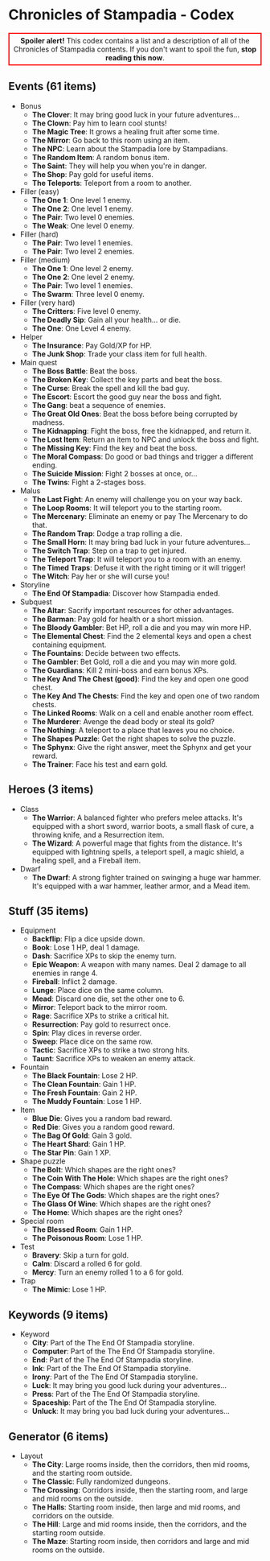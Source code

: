 # Chronicles of Stampadia - Codex

<div align=center style='border:2px solid red;padding:5px'><b>Spoiler alert!</b> This codex contains a list and a description of all of the Chronicles of Stampadia contents. If you don't want to spoil the fun, <b>stop reading this now</b>.</div>

## Events (61 items)

- Bonus
  - **The Clover**: It may bring good luck in your future adventures...
  - **The Clown**: Pay him to learn cool stunts!
  - **The Magic Tree**: It grows a healing fruit after some time.
  - **The Mirror**: Go back to this room using an item.
  - **The NPC**: Learn about the Stampadia lore by Stampadians.
  - **The Random Item**: A random bonus item.
  - **The Saint**: They will help you when you're in danger.
  - **The Shop**: Pay gold for useful items.
  - **The Teleports**: Teleport from a room to another.
- Filler (easy)
  - **The One 1**: One level 1 enemy.
  - **The One 2**: One level 1 enemy.
  - **The Pair**: Two level 0 enemies.
  - **The Weak**: One level 0 enemy.
- Filler (hard)
  - **The Pair**: Two level 1 enemies.
  - **The Pair**: Two level 2 enemies.
- Filler (medium)
  - **The One 1**: One level 2 enemy.
  - **The One 2**: One level 2 enemy.
  - **The Pair**: Two level 1 enemies.
  - **The Swarm**: Three level 0 enemy.
- Filler (very hard)
  - **The Critters**: Five level 0 enemy.
  - **The Deadly Sip**: Gain all your health... or die.
  - **The One**: One Level 4 enemy.
- Helper
  - **The Insurance**: Pay Gold/XP for HP.
  - **The Junk Shop**: Trade your class item for full health.
- Main quest
  - **The Boss Battle**: Beat the boss.
  - **The Broken Key**: Collect the key parts and beat the boss.
  - **The Curse**: Break the spell and kill the bad guy.
  - **The Escort**: Escort the good guy near the boss and fight.
  - **The Gang**: beat a sequence of enemies.
  - **The Great Old Ones**: Beat the boss before being corrupted by madness.
  - **The Kidnapping**: Fight the boss, free the kidnapped, and return it.
  - **The Lost Item**: Return an item to NPC and unlock the boss and fight.
  - **The Missing Key**: Find the key and beat the boss.
  - **The Moral Compass**: Do good or bad things and trigger a different ending.
  - **The Suicide Mission**: Fight 2 bosses at once, or...
  - **The Twins**: Fight a 2-stages boss.
- Malus
  - **The Last Fight**: An enemy will challenge you on your way back.
  - **The Loop Rooms**: It will teleport you to the starting room.
  - **The Mercenary**: Eliminate an enemy or pay The Mercenary to do that.
  - **The Random Trap**: Dodge a trap rolling a die.
  - **The Small Horn**: It may bring bad luck in your future adventures...
  - **The Switch Trap**: Step on a trap to get injured.
  - **The Teleport Trap**: It will teleport you to a room with an enemy.
  - **The Timed Traps**: Defuse it with the right timing or it will trigger!
  - **The Witch**: Pay her or she will curse you!
- Storyline
  - **The End Of Stampadia**: Discover how Stampadia ended.
- Subquest
  - **The Altar**: Sacrify important resources for other advantages.
  - **The Barman**: Pay gold for health or a short mission.
  - **The Bloody Gambler**: Bet HP, roll a die and you may win more HP.
  - **The Elemental Chest**: Find the 2 elemental keys and open a chest containing equipment.
  - **The Fountains**: Decide between two effects.
  - **The Gambler**: Bet Gold, roll a die and you may win more gold.
  - **The Guardians**: Kill 2 mini-boss and earn bonus XPs.
  - **The Key And The Chest (good)**: Find the key and open one good chest.
  - **The Key And The Chests**: Find the key and open one of two random chests.
  - **The Linked Rooms**: Walk on a cell and enable another room effect.
  - **The Murderer**: Avenge the dead body or steal its gold?
  - **The Nothing**: A teleport to a place that leaves you no choice.
  - **The Shapes Puzzle**: Get the right shapes to solve the puzzle.
  - **The Sphynx**: Give the right answer, meet the Sphynx and get your reward.
  - **The Trainer**: Face his test and earn gold.

## Heroes (3 items)

- Class
  - **The Warrior**: A balanced fighter who prefers melee attacks. It's equipped with a short sword, warrior boots, a small flask of cure, a throwing knife, and a Resurrection item.
  - **The Wizard**: A powerful mage that fights from the distance. It's equipped with lightning spells, a teleport spell, a magic shield, a healing spell, and a Fireball item.
- Dwarf
  - **The Dwarf**: A strong fighter trained on swinging a huge war hammer. It's equipped with a war hammer, leather armor, and a Mead item.

## Stuff (35 items)

- Equipment
  - **Backflip**: Flip a dice upside down.
  - **Book**: Lose 1 HP, deal 1 damage.
  - **Dash**: Sacrifice XPs to skip the enemy turn.
  - **Epic Weapon**: A weapon with many names. Deal 2 damage to all enemies in range 4.
  - **Fireball**: Inflict 2 damage.
  - **Lunge**: Place dice on the same column.
  - **Mead**: Discard one die, set the other one to 6.
  - **Mirror**: Teleport back to the mirror room.
  - **Rage**: Sacrifice XPs to strike a critical hit.
  - **Resurrection**: Pay gold to resurrect once.
  - **Spin**: Play dices in reverse order.
  - **Sweep**: Place dice on the same row.
  - **Tactic**: Sacrifice XPs to strike a two strong hits.
  - **Taunt**: Sacrifice XPs to weaken an enemy attack.
- Fountain
  - **The Black Fountain**: Lose 2 HP.
  - **The Clean Fountain**: Gain 1 HP.
  - **The Fresh Fountain**: Gain 2 HP.
  - **The Muddy Fountain**: Lose 1 HP.
- Item
  - **Blue Die**: Gives you a random bad reward.
  - **Red Die**: Gives you a random good reward.
  - **The Bag Of Gold**: Gain 3 gold.
  - **The Heart Shard**: Gain 1 HP.
  - **The Star Pin**: Gain 1 XP.
- Shape puzzle
  - **The Bolt**: Which shapes are the right ones?
  - **The Coin With The Hole**: Which shapes are the right ones?
  - **The Compass**: Which shapes are the right ones?
  - **The Eye Of The Gods**: Which shapes are the right ones?
  - **The Glass Of Wine**: Which shapes are the right ones?
  - **The Home**: Which shapes are the right ones?
- Special room
  - **The Blessed Room**: Gain 1 HP.
  - **The Poisonous Room**: Lose 1 HP.
- Test
  - **Bravery**: Skip a turn for gold.
  - **Calm**: Discard a rolled 6 for gold.
  - **Mercy**: Turn an enemy rolled 1 to a 6 for gold.
- Trap
  - **The Mimic**: Lose 1 HP.

## Keywords (9 items)

- Keyword
  - **City**: Part of the The End Of Stampadia storyline.
  - **Computer**: Part of the The End Of Stampadia storyline.
  - **End**: Part of the The End Of Stampadia storyline.
  - **Ink**: Part of the The End Of Stampadia storyline.
  - **Irony**: Part of the The End Of Stampadia storyline.
  - **Luck**: It may bring you good luck during your adventures...
  - **Press**: Part of the The End Of Stampadia storyline.
  - **Spaceship**: Part of the The End Of Stampadia storyline.
  - **Unluck**: It may bring you bad luck during your adventures...

## Generator (6 items)

- Layout
  - **The City**: Large rooms inside, then the corridors, then mid rooms, and the starting room outside.
  - **The Classic**: Fully randomized dungeons.
  - **The Crossing**: Corridors inside, then the starting room, and large and mid rooms on the outside.
  - **The Halls**: Starting room inside, then large and mid rooms, and corridors on the outside.
  - **The Hill**: Large and mid rooms inside, then the corridors, and the starting room outside.
  - **The Maze**: Starting room inside, then corridors and large and mid rooms on the outside.
